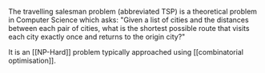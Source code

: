 The travelling salesman problem (abbreviated TSP) is a theoretical problem in Computer Science which asks: "Given a list of cities and the distances between each pair of cities, what is the shortest possible route that visits each city exactly once and returns to the origin city?"

It is an [[NP-Hard]] problem typically approached using [[combinatorial optimisation]].

